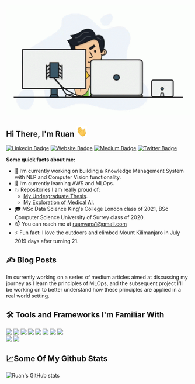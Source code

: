 
<img src="github gif.gif" width="1000px" height="300px">

## Hi There, I'm Ruan <img src="wave.gif" width="30px">

[![Linkedin Badge](https://img.shields.io/badge/LinkedIn-0077B5?style=for-square&logo=linkedin&logoColor=white)](https://linkedin.com/in/ruan-van-schalkwyk-800a65150)
[![Website Badge](https://img.shields.io/badge/Website-3b5998?style=for-square&logo=google-chrome&logoColor=white)]() 
[![Medium Badge](https://img.shields.io/badge/medium-%2312100E.svg?&style=for-square&logo=medium&logoColor=white)]()
[![Twitter Badge](https://img.shields.io/badge/-Twitter-00acee?style=for-square&logo=Twitter&logoColor=white)]()

**Some quick facts about me:** 
- 🔭 I’m currently working on building a Knowledge Management System with NLP and Computer Vision functionality. 
- 🌱 I’m currently learning AWS and MLOps. 
- 💥 Repositories I am really proud of:
    -    [My Undergraduate Thesis](https://github.com/Ruanvans/GAN-time-series-implementation). 
    -    [My Exploration of Medical AI](https://github.com/Ruanvans/ECG-classification-using-deep-learning).
- 🎓 MSc Data Science King's College London class of 2021, BSc Computer Science University of Surrey class of 2020. 
- 📫 You can reach me at ruanvans1@gmail.com
- ⚡ Fun fact: I love the outdoors and climbed Mount Kilimanjaro in July 2019 days after turning 21. 

## ✍️ Blog Posts
Im currently working on a series of medium articles aimed at discussing my journey as I learn the principles of MLOps, and the subsequent project I'll be working on to better understand how these principles are applied in a real world setting. 

## 🛠️ Tools and Frameworks I'm Familiar With

![](https://img.shields.io/badge/Code-Python-informational?style=flat&logo=python&logoColor=white&color=32CD32) 
![](https://img.shields.io/badge/Code-C++-informational?style=flat&logo=c%2B%2B&logoColor=white&color=32CD32) 
![](https://img.shields.io/badge/Code-Java-informational?style=flat&logo=java&logoColor=white&color=32CD32) 
![](https://img.shields.io/badge/Tools-Jupyter-informational?style=flat&logo=Jupyter&logoColor=white&color=32CD32) 
![](https://img.shields.io/badge/Tools-MySQL-informational?style=flat&logo=mysql&logoColor=white&color=32CD32)
![](https://img.shields.io/badge/Tools-MongoDB-informational?style=flat&logo=mongodb&logoColor=white&color=32CD32)
![](https://img.shields.io/badge/Framework-Tensorflow-informational?style=flat&logo=Tensorflow&logoColor=white&color=32CD32) 
![](https://img.shields.io/badge/Framework-PyTorch-informational?style=flat&logo=PyTorch&logoColor=white&color=32CD32)  
![](https://img.shields.io/badge/Framework-Keras-informational?style=flat&logo=keras&logoColor=white&color=32CD32)
![](https://img.shields.io/badge/Framework-Scikit--learn-informational?style=flat&logo=scikit-learn&logoColor=white&color=32CD32) 

## 📈Some Of My Github Stats
![Ruan's GitHub stats](https://github-readme-stats.vercel.app/api?username=Ruanvans&show_icons=true&theme=chartreuse-dark)


